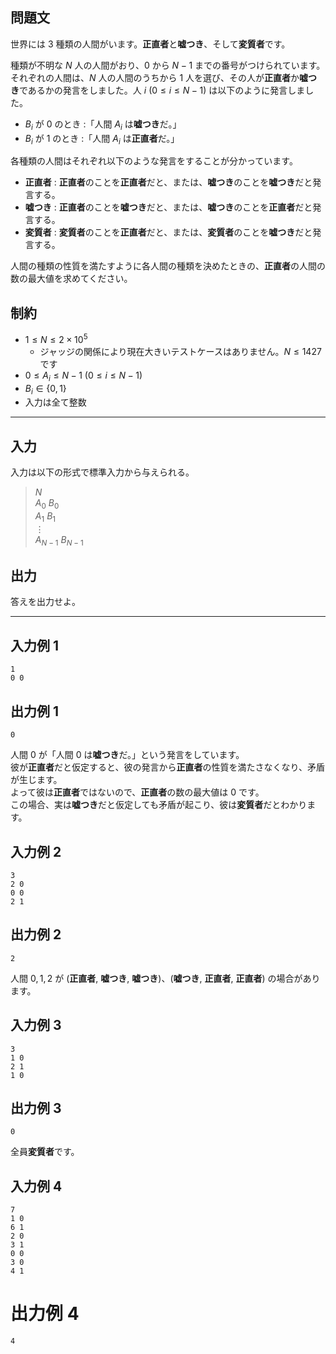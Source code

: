 ## 問題文

世界には $3$ 種類の人間がいます。**正直者**と**嘘つき**、そして**変質者**です。

種類が不明な $N$ 人の人間がおり、$0$ から $N-1$ までの番号がつけられています。それぞれの人間は、$N$ 人の人間のうちから $1$ 人を選び、その人が**正直者**か**嘘つき**であるかの発言をしました。人 $i$ ($0≤i≤N-1$) は以下のように発言しました。

- $B_i$ が $0$ のとき :「人間 $A_i$ は**嘘つき**だ。」
- $B_i$ が $1$ のとき :「人間 $A_i$ は**正直者**だ。」

各種類の人間はそれぞれ以下のような発言をすることが分かっています。

- **正直者** : **正直者**のことを**正直者**だと、または、**嘘つき**のことを**嘘つき**だと発言する。
- **嘘つき** : **正直者**のことを**嘘つき**だと、または、**嘘つき**のことを**正直者**だと発言する。
- **変質者** : **変質者**のことを**正直者**だと、または、**変質者**のことを**嘘つき**だと発言する。

人間の種類の性質を満たすように各人間の種類を決めたときの、**正直者**の人間の数の最大値を求めてください。

## 制約

- $1 \le N \le 2 \times 10^5$
  - ジャッジの関係により現在大きいテストケースはありません。$N \le 1427$ です
- $0\le A_i≤N-1$ ($0≤i≤N-1$)
- $B_i \in \{0, 1\}$
- 入力は全て整数

---

## 入力

入力は以下の形式で標準入力から与えられる。

> $N$  
> $A_0$ $B_0$  
> $A_1$ $B_1$  
> $\vdots$  
> $A_{N-1}$ $B_{N-1}$

## 出力

答えを出力せよ。

---

## 入力例 1

```
1
0 0
```

## 出力例 1

```
0
```

人間 $0$ が「人間 $0$ は**嘘つき**だ。」という発言をしています。  
彼が**正直者**だと仮定すると、彼の発言から**正直者**の性質を満たさなくなり、矛盾が生じます。  
よって彼は**正直者**ではないので、**正直者**の数の最大値は $0$ です。  
この場合、実は**嘘つき**だと仮定しても矛盾が起こり、彼は**変質者**だとわかります。

## 入力例 2

```
3
2 0
0 0
2 1
```

## 出力例 2

```
2
```

人間 $0, 1, 2$ が (**正直者**, **嘘つき**, **嘘つき**)、(**嘘つき**, **正直者**, **正直者**) の場合があります。

## 入力例 3

```
3
1 0
2 1
1 0
```

## 出力例 3

```
0
```

全員**変質者**です。

## 入力例 4

```
7
1 0
6 1
2 0
3 1
0 0
3 0
4 1
```

# 出力例 4

```
4
```
